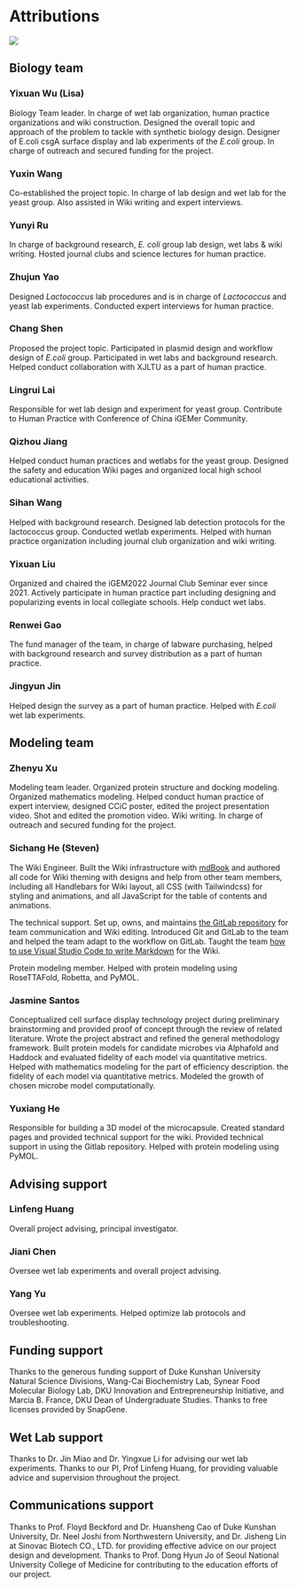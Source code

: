 <div class="h1-bg">
    <h1 class>Attributions</h1>
    <img src="https://static.igem.wiki/teams/4161/wiki/attributions-bg.png" />
</div>

## Biology team

### Yixuan Wu (Lisa)

Biology Team leader.
In charge of wet lab organization, human practice organizations and wiki construction.
Designed the overall topic and approach of the problem to tackle
with synthetic biology design. Designer of E.coli csgA surface display
and lab experiments of the *E.coli* group. 
In charge of outreach and secured funding for the project.

### Yuxin Wang

Co-established the project topic. In charge of lab design and wet lab for the
yeast group.
Also assisted in Wiki writing and expert interviews.

### Yunyi Ru

In charge of background research, *E. coli* group lab design, wet labs & wiki
writing.
Hosted journal clubs and science lectures for human practice.

### Zhujun Yao

Designed *Lactococcus* lab procedures and is in charge of *Lactococcus* and yeast lab experiments.
Conducted expert interviews for human practice.

### Chang Shen

Proposed the project topic. Participated in plasmid design and workflow design
of *E.coli* group.
Participated in wet labs and background research.
Helped conduct collaboration with XJLTU as a part of human practice.

### Lingrui Lai

Responsible for wet lab design and experiment for yeast group.
Contribute to Human Practice with Conference of China iGEMer Community.

### Qizhou Jiang

Helped conduct human practices and wetlabs for the yeast group.
Designed the safety and education Wiki pages and organized local high school
educational activities.

### Sihan Wang

Helped with background research.
Designed lab detection protocols for the lactococcus group.
Conducted wetlab experiments.
Helped with human practice organization including journal club organization and
wiki writing.

### Yixuan Liu

Organized and chaired the iGEM2022 Journal Club Seminar ever since 2021.
Actively participate in human practice part including designing and
popularizing events in local collegiate schools.
Help conduct wet labs.

### Renwei Gao

The fund manager of the team, in charge of labware purchasing,
helped with background research and survey distribution as a part of human
practice.

### Jingyun Jin

Helped design the survey as a part of human practice.
Helped with *E.coli* wet lab
experiments.

## Modeling team

### Zhenyu Xu

Modeling team leader.
Organized protein structure and docking modeling. Organized mathematics modeling.
Helped conduct human practice of expert interview, designed CCiC poster, edited 
the project presentation video.
Shot and edited the promotion video.
Wiki writing.
In charge of outreach and secured funding for the project.

### Sichang He (Steven)

The Wiki Engineer.
Built the Wiki infrastructure with [mdBook](https://github.com/rust-lang/mdBook)
and authored all code for Wiki theming
with designs and help from other team members,
including all Handlebars for Wiki layout,
all CSS (with Tailwindcss) for styling and animations,
and all JavaScript for the table of contents and animations.

The technical support.
Set up, owns, and maintains
[the GitLab repository](https://gitlab.oit.duke.edu/sh623/igem-2022-dku)
for team communication and Wiki editing.
Introduced Git and GitLab to the team and
helped the team adapt to the workflow on GitLab.
Taught the team
[how to use Visual Studio Code to write Markdown](https://www.youtube.com/watch?v=C-sAGuWM2JM)
for the Wiki.

Protein modeling member.
Helped with protein modeling using RoseTTAFold, Robetta, and PyMOL.

### Jasmine Santos

Conceptualized cell surface display technology project during preliminary
brainstorming and provided proof of concept through the review of related
literature.
Wrote the project abstract and refined the general methodology framework. Built
protein models for candidate microbes via Alphafold and Haddock and evaluated
fidelity of each model via quantitative metrics.
Helped with mathematics modeling for the part of efficiency description.
the fidelity of each model via quantitative metrics.
Modeled the growth of chosen microbe model computationally.


### Yuxiang He

Responsible for building a 3D model of the microcapsule. Created standard pages and provided technical support for the wiki. Provided technical support in using the Gitlab repository. Helped with protein modeling using PyMOL.

## Advising support

### Linfeng Huang

Overall project advising, principal investigator.

### Jiani Chen

Oversee wet lab experiments and overall project advising.

### Yang Yu

Oversee wet lab experiments.
Helped optimize lab protocols and troubleshooting.

## Funding support

Thanks to the generous funding support of
Duke Kunshan University Natural Science Divisions,
Wang-Cai Biochemistry Lab,
Synear Food Molecular Biology Lab,
DKU Innovation and Entrepreneurship Initiative,
and Marcia B. France, DKU Dean of Undergraduate Studies.
Thanks to free licenses provided by SnapGene.

## Wet Lab support

Thanks to Dr. Jin Miao and Dr. Yingxue Li for advising our wet lab experiments. Thanks to our PI, Prof Linfeng Huang, for providing valuable advice and supervision throughout the project.

## Communications support

Thanks to Prof. Floyd
Beckford and Dr. Huansheng Cao of Duke Kunshan University,
Dr. Neel Joshi from Northwestern University,
and Dr. Jisheng Lin at Sinovac Biotech CO., LTD. for providing effective advice on
our project design and development.
Thanks to Prof. Dong Hyun Jo of Seoul National University College
of Medicine for contributing to the education efforts of our project.

